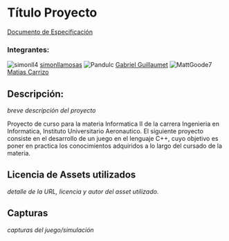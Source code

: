 # Título Proyecto

[Documento de Especificación](docs/especificacion.md)

### Integrantes:

![simonll4](https://github.com/simonll4.png?size=70) [simonllamosas](https://github.com/simonll4)
![Pandulc](https://github.com/Pandulc.png?size=70) [Gabriel Guillaumet](https://github.com/Pandulc)
![MattGoode7](https://github.com/MattGoode7.png?size=70) [Matias Carrizo](https://github.com/MattGoode7)
## Descripción:
*breve descripción del proyecto*

Proyecto de curso para la materia Informatica II de la carrera Ingenieria en Informatica, Instituto Universitario Aeronautico.
El siguiente proyecto consiste en el desarrollo de un juego en el lenguaje C++, cuyo objetivo es poner en practica los
conocimientos adquiridos a lo largo del cursado de la materia.


## Licencia de Assets utilizados
*detalle de la URL, licencia y autor del asset utilizado.*

## Capturas
*capturas del juego/simulación*